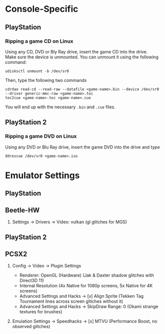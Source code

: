 # Console-Specific 
## PlayStation
### Ripping a game CD on Linux
Using any CD, DVD or Bly Ray drive, insert the game CD into the drive. Make sure the device is unmounted. You can unmount it using the following command:

    udisksctl unmount -b /dev/sr0

Then, type the following two commands

    cdrdao read-cd --read-raw --datafile <game-name>.bin --device /dev/sr0 --driver generic-mmc-raw <game-name>.toc
    toc2cue <game-name>.toc <game-name>.cue
    
You will end up with the necessary `.bin` and `.cue` files.

## PlayStation 2
### Ripping a game DVD on Linux
Using any DVD or Blu Ray drive, insert the game DVD into the drive and type

    ddrescue /dev/sr0 <game-name>.iso

# Emulator Settings
## PlayStation
## Beetle-HW
1. Settings -> Drivers -> Video: vulkan (gl glitches for MGS)

## PlayStation 2
## PCSX2
1. Config -> Video -> Plugin Settings
    * Renderer: OpenGL (Hardware) (Jak & Daxter shadow glitches with Direct3D 11)
    * Internal Resolution (4x Native for 1080p screens, 5x Native for 4K screens)
    * Advanced Settings and Hacks -> [x] Align Sprite (Tekken Tag Tournament lines across screen glitches without it)
    * Advanced Settings and Hacks -> SkipDraw Range: 0 (Okami strange textures for brushes)

2. Emulation Settings -> Speedhacks -> [x] MTVU (Performance Boost, no observed glitches)
